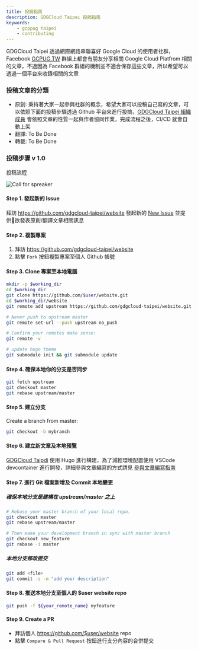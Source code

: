 ```yaml
---
title: 投搞指南
description: GDGCloud Taipei 投搞指南
keywords:
    - gcppug taipei
    - contributing
---
```


GDGCloud Taipei 透過網際網路串聯喜好 Google Cloud 的使用者社群，Facebook [GCPUG.TW](https://www.facebook.com/groups/GCPUG.TW) 群組上都會有朋友分享相關 Google Cloud Platfrom 相關的文章，不過因為 Facebook 群組的機制並不適合保存這些文章，所以希望可以透過一個平台來收錄相關的文章

### 投稿文章的分類

- 原創: 秉持著大家一起參與社群的概念，希望大家可以投稿自己寫的文章，可以依照下面的投稿步驟透過 Github 平台來進行投搞，[GDGCloud Taipei 組織成員](https://github.com/orgs/gdgcloud-taipei/people) 會依照文章的性質一起與作者協同作業，完成流程之後，CI/CD 就會自動上架
- 翻譯: To Be Done
- 轉載: To Be Done

### 投稿步骤 v 1.0

投稿流程

![Call for spreaker](/img/contribute-guide.png)

#### Step 1. 發起新的 Issue

拜訪 https://github.com/gdgcloud-taipei/website 發起新的 [New Issue](https://github.com/gdgcloud-taipei/website/issues/new) 並提供欲發表原創/翻譯文章相關訊息


#### Step 2. 複製專案

1. 拜訪 https://github.com/gdgcloud-taipei/website
1. 點擊 `Fork` 按鈕複製專案至個人 Github 帳號

#### Step 3. Clone 專案至本地電腦

```bash
mkdir -p $working_dir
cd $working_dir
git clone https://github.com/$user/website.git
cd $working_dir/website
git remote add upstream https://github.com/gdgcloud-taipei/website.git

# Never push to upstream master
git remote set-url --push upstream no_push

# Confirm your remotes make sense:
git remote -v

# update hugo theme
git submodule init && git submodule update
```

#### Step 4. 確保本地你的分支是否同步

```bash
git fetch upstream
git checkout master
git rebase upstream/master
```

#### Step 5. 建立分支

Create a branch from master:

```bash
git checkout -b mybranch
```

#### Step 6. 建立新文章及本地預覽

[GDGCloud Taipdi](https://taipei.gdgcloud.tw/) 使用 Hugo 進行構建，為了減輕環境配置使用 VSCode devcontainer 進行開發，詳細參與文章編寫的方式請見 [參與文章編寫指南](/contributing-editor/)

#### Step 7. 進行 Git 檔案新增及 Commit 本地變更

##### 確保本地分支是建構在 upstream/master 之上

```bash
# Rebase your master branch of your local repo.
git checkout master
git rebase upstream/master

# Then make your development branch in sync with master branch
git checkout new_feature
git rebase -i master
```

##### 本地分支修改提交

```bash
git add <file>
git commit -s -m "add your description"
```

#### Step 8. 推送本地分支至個人的 $user website repo

```bash
git push -f ${your_remote_name} myfeature
```

#### Step 9. Create a PR

- 拜訪個人 https://github.com/$user/website repo
- 點擊 `Compare & Pull Request` 按鈕進行支分內容的合併提交